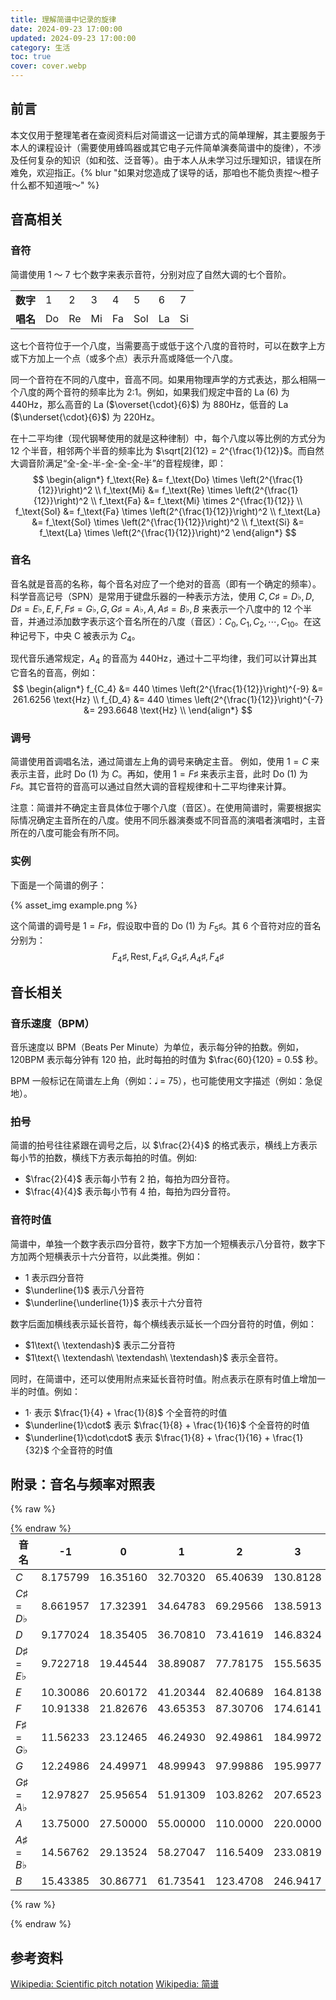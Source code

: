 ```yaml
---
title: 理解简谱中记录的旋律
date: 2024-09-23 17:00:00
updated: 2024-09-23 17:00:00
category: 生活
toc: true
cover: cover.webp
---
```

## 前言
本文仅用于整理笔者在查阅资料后对简谱这一记谱方式的简单理解，其主要服务于本人的课程设计（需要使用蜂鸣器或其它电子元件简单演奏简谱中的旋律），不涉及任何复杂的知识（如和弦、泛音等）。由于本人从未学习过乐理知识，错误在所难免，欢迎指正。{% blur "如果对您造成了误导的话，那咱也不能负责捏～橙子什么都不知道哦～" %}

## 音高相关
### 音符
简谱使用 1 ～ 7 七个数字来表示音符，分别对应了自然大调的七个音阶。

<table>
    <tr>
        <td><b>数字</b></td>
        <td>1</td>
        <td>2</td>
        <td>3</td>
        <td>4</td>
        <td>5</td>
        <td>6</td>
        <td>7</td>
    </tr>
    <tr>
        <td><b>唱名</b></td>
        <td>Do</td>
        <td>Re</td>
        <td>Mi</td>
        <td>Fa</td>
        <td>Sol</td>
        <td>La</td>
        <td>Si</td>
    </tr>
</table>

这七个音符位于一个八度，当需要高于或低于这个八度的音符时，可以在数字上方或下方加上一个点（或多个点）表示升高或降低一个八度。

同一个音符在不同的八度中，音高不同。如果用物理声学的方式表达，那么相隔一个八度的两个音符的频率比为 2:1。例如，如果我们规定中音的 La ($6$) 为 440Hz，那么高音的 La ($\overset{\cdot}{6}$) 为 880Hz，低音的 La ($\underset{\cdot}{6}$) 为 220Hz。

在十二平均律（现代钢琴使用的就是这种律制）中，每个八度以等比例的方式分为 12 个半音，相邻两个半音的频率比为 $\sqrt[2]{12} = 2^{\frac{1}{12}}$。而自然大调音阶满足“全-全-半-全-全-全-半”的音程规律，即：
$$
\begin{align*}
f_\text{Re} &= f_\text{Do} \times \left(2^{\frac{1}{12}}\right)^2 \\
f_\text{Mi} &= f_\text{Re} \times \left(2^{\frac{1}{12}}\right)^2 \\
f_\text{Fa} &= f_\text{Mi} \times 2^{\frac{1}{12}} \\
f_\text{Sol} &= f_\text{Fa} \times \left(2^{\frac{1}{12}}\right)^2 \\
f_\text{La} &= f_\text{Sol} \times \left(2^{\frac{1}{12}}\right)^2 \\
f_\text{Si} &= f_\text{La} \times \left(2^{\frac{1}{12}}\right)^2
\end{align*}
$$

### 音名
音名就是音高的名称，每个音名对应了一个绝对的音高（即有一个确定的频率）。科学音高记号（SPN）是常用于键盘乐器的一种表示方法，使用 $C, C\sharp=D\flat, D, D\sharp=E\flat, E, F, F\sharp=G\flat, G, G\sharp=A\flat, A, A\sharp=B\flat, B$ 来表示一个八度中的 12 个半音，并通过添加数字表示这个音名所在的八度（音区）：$C_0, C_1, C_2, \cdots, C_{10}$。在这种记号下，中央 C 被表示为 $C_4$。

现代音乐通常规定，$A_4$ 的音高为 440Hz，通过十二平均律，我们可以计算出其它音名的音高，例如：
$$
\begin{align*}
f_{C_4} &= 440 \times \left(2^{\frac{1}{12}}\right)^{-9} &= 261.6256 \text{Hz} \\
f_{D_4} &= 440 \times \left(2^{\frac{1}{12}}\right)^{-7} &= 293.6648 \text{Hz} \\
\end{align*}
$$

### 调号
简谱使用首调唱名法，通过简谱左上角的调号来确定主音。
例如，使用 $1 = C$ 来表示主音，此时 Do (1) 为 $C$。再如，使用 $1 = F\sharp$ 来表示主音，此时 Do (1) 为 $F\sharp$。其它音符的音高可以通过自然大调的音程规律和十二平均律来计算。

注意：简谱并不确定主音具体位于哪个八度（音区）。在使用简谱时，需要根据实际情况确定主音所在的八度。使用不同乐器演奏或不同音高的演唱者演唱时，主音所在的八度可能会有所不同。

### 实例
下面是一个简谱的例子：

{% asset_img example.png %}

这个简谱的调号是 $1 = F\sharp$，假设取中音的 Do (1) 为 $F_5\sharp$。其 6 个音符对应的音名分别为：
$$
F_4\sharp, \text{Rest}, F_4\sharp, G_4\sharp, A_4\sharp, F_4\sharp
$$

## 音长相关
### 音乐速度（BPM）
音乐速度以 BPM（Beats Per Minute）为单位，表示每分钟的拍数。例如，$120 \text{BPM}$ 表示每分钟有 120 拍，此时每拍的时值为 $\frac{60}{120} = 0.5$ 秒。

BPM 一般标记在简谱左上角（例如：𝅘𝅥 = 75），也可能使用文字描述（例如：急促地）。

### 拍号
简谱的拍号往往紧跟在调号之后，以 $\frac{2}{4}$ 的格式表示，横线上方表示每小节的拍数，横线下方表示每拍的时值。例如:
- $\frac{2}{4}$ 表示每小节有 2 拍，每拍为四分音符。
- $\frac{4}{4}$ 表示每小节有 4 拍，每拍为四分音符。

### 音符时值
简谱中，单独一个数字表示四分音符，数字下方加一个短横表示八分音符，数字下方加两个短横表示十六分音符，以此类推。例如：
- $1$ 表示四分音符
- $\underline{1}$ 表示八分音符
- $\underline{\underline{1}}$ 表示十六分音符

数字后面加横线表示延长音符，每个横线表示延长一个四分音符的时值，例如：
- $1\text{\ \textendash}$ 表示二分音符
- $1\text{\ \textendash\ \textendash\ \textendash}$ 表示全音符。

同时，在简谱中，还可以使用附点来延长音符时值。附点表示在原有时值上增加一半的时值。例如：
- $1\cdot$ 表示 $\frac{1}{4} + \frac{1}{8}$ 个全音符的时值
- $\underline{1}\cdot$ 表示 $\frac{1}{8} + \frac{1}{16}$ 个全音符的时值
- $\underline{1}\cdot\cdot$ 表示 $\frac{1}{8} + \frac{1}{16} + \frac{1}{32}$ 个全音符的时值

## 附录：音名与频率对照表
{% raw %}
<div id="note_freq_container">
<style>
    #note_freq_container {
        width: 100%;
        overflow-x: auto;
    }
    #note_freq_container table {
        width: 1024px;
        margin: 0 auto;
    }
</style>
{% endraw %}

| 音名             | \-1      | 0        | 1        | 2        | 3        | 4        | 5        | 6        | 7        | 8        | 9        | 10       |
| ---------------- | -------- | -------- | -------- | -------- | -------- | -------- | -------- | -------- | -------- | -------- | -------- | -------- |
| $C$              | 8.175799 | 16.35160 | 32.70320 | 65.40639 | 130.8128 | 261.6256 | 523.2511 | 1046.502 | 2093.005 | 4186.009 | 8372.018 | 16744.04 |
| $C\sharp=D\flat$ | 8.661957 | 17.32391 | 34.64783 | 69.29566 | 138.5913 | 277.1826 | 554.3653 | 1108.731 | 2217.461 | 4434.922 | 8869.844 | 17739.69 |
| $D$              | 9.177024 | 18.35405 | 36.70810 | 73.41619 | 146.8324 | 293.6648 | 587.3295 | 1174.659 | 2349.318 | 4698.636 | 9397.273 | 18794.55 |
| $D\sharp=E\flat$ | 9.722718 | 19.44544 | 38.89087 | 77.78175 | 155.5635 | 311.1270 | 622.2540 | 1244.508 | 2489.016 | 4978.032 | 9956.063 | 19912.13 |
| $E$              | 10.30086 | 20.60172 | 41.20344 | 82.40689 | 164.8138 | 329.6276 | 659.2551 | 1318.510 | 2637.020 | 5274.041 | 10548.08 | 21096.16 |
| $F$              | 10.91338 | 21.82676 | 43.65353 | 87.30706 | 174.6141 | 349.2282 | 698.4565 | 1396.913 | 2793.826 | 5587.652 | 11175.30 | 22350.61 |
| $F\sharp=G\flat$ | 11.56233 | 23.12465 | 46.24930 | 92.49861 | 184.9972 | 369.9944 | 739.9888 | 1479.978 | 2959.955 | 5919.911 | 11839.82 | 23679.64 |
| $G$              | 12.24986 | 24.49971 | 48.99943 | 97.99886 | 195.9977 | 391.9954 | 783.9909 | 1567.982 | 3135.963 | 6271.927 | 12543.85 | 25087.71 |
| $G\sharp=A\flat$ | 12.97827 | 25.95654 | 51.91309 | 103.8262 | 207.6523 | 415.3047 | 830.6094 | 1661.219 | 3322.438 | 6644.875 | 13289.75 | 26579.50 |
| $A$              | 13.75000 | 27.50000 | 55.00000 | 110.0000 | 220.0000 | 440.0000 | 880.0000 | 1760.000 | 3520.000 | 7040.000 | 14080.00 | 28160.00 |
| $A\sharp=B\flat$ | 14.56762 | 29.13524 | 58.27047 | 116.5409 | 233.0819 | 466.1638 | 932.3275 | 1864.655 | 3729.310 | 7458.620 | 14917.24 | 29834.48 |
| $B$              | 15.43385 | 30.86771 | 61.73541 | 123.4708 | 246.9417 | 493.8833 | 987.7666 | 1975.533 | 3951.066 | 7902.133 | 15804.27 | 31608.53 |

{% raw %}
</div>
{% endraw %}

## 参考资料
[Wikipedia: Scientific pitch notation](https://en.wikipedia.org/wiki/Scientific_pitch_notation)
[Wikipedia: 简谱](https://zh.wikipedia.org/wiki/%E7%B0%A1%E8%AD%9C)
